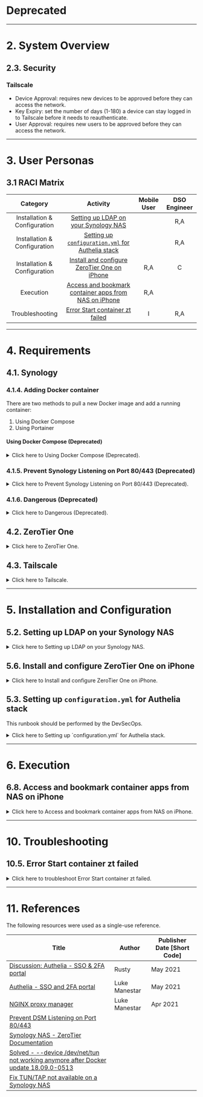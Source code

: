 # Deprecated

---
# 2. System Overview

## 2.3. Security

### Tailscale

* Device Approval: requires new devices to be approved before they can access the network.
* Key Expiry: set the number of days (1-180) a device can stay logged in to Tailscale before it needs to reauthenticate.
* User Approval: requires new users to be approved before they can access the network.

---
# 3. User Personas
## 3.1 RACI Matrix

|           Category           |                           Activity                            | Mobile User | DSO Engineer |
|:----------------------------:|:-------------------------------------------------------------:|:-----------:|:------------:|
| Installation & Configuration |          [Setting up LDAP on your Synology NAS][i02]          |             |     R,A      |
| Installation & Configuration |   [Setting up `configuration.yml` for Authelia stack][i03]    |             |     R,A      |
| Installation & Configuration |      [Install and configure ZeroTier One on iPhone][i06]      |     R,A     |      C       |
|          Execution           | [Access and bookmark container apps from NAS on iPhone][e08]  |     R,A     |              |
|       Troubleshooting        |            [Error Start container zt failed][t01]             |      I      |     R,A      |

[i02]: #52-setting-up-ldap-on-your-synology-nas
[i03]: #53-setting-up-configurationyml-for-authelia-stack
[i06]: #56-install-and-configure-zerotier-one-on-iphone
[e08]: #68-access-and-bookmark-container-apps-from-nas-on-iphone
[t01]: #105-error-start-container-zt-failed

---
# 4. Requirements
## 4.1. Synology
### 4.1.4. Adding Docker container

There are two methods to pull a new Docker image and add a running container:

1. Using Docker Compose
2. Using Portainer

#### Using Docker Compose (Deprecated)
<details><summary>Click here to Using Docker Compose (Deprecated).</summary><br>

First, login to your Synology via SSH as `admin` (password is same as your Synology Web Interface). Your `$HOME` directory should be `/var/services/homes/admin`.

Create a folder to store your docker-compose files and navigate into it.

```bash
mkdir -p docker-compose/nginxpm
cd docker-compose/nginxpm
```

Create a `docker-compose.yml` file and copy & paste the following code and save it.

```
version: "3"
services:
  app:
    image: 'jc21/nginx-proxy-manager:latest'
    restart: always
    ports:
      # Public HTTP Port:
      - '80:80'
      # Public HTTPS Port:
      - '443:443'
      # Admin Web Port:
      - '81:81'
      # Default Administrator User
      #   URL: http://localhost:81
      #   Email: admin@example.com
      #   Password: changeme
    environment:
      # These are the settings to access your db
      DB_MYSQL_HOST: "db"
      DB_MYSQL_PORT: 3306
      DB_MYSQL_USER: "npm"
      DB_MYSQL_PASSWORD: "npm"
      DB_MYSQL_NAME: "npm"
      # If you would rather use Sqlite uncomment this
      # and remove all DB_MYSQL_* lines above
      # DB_SQLITE_FILE: "/data/database.sqlite"
      # Uncomment this if IPv6 is not enabled on your host
      # DISABLE_IPV6: 'true'
    volumes:
      - vol_data:/data
      - vol_letsencrypt:/etc/letsencrypt
    depends_on:
      - db
    networks:
      - net_public
      - net_private
  db:
    image: 'jc21/mariadb-aria:latest'
    restart: always
    environment:
      MYSQL_ROOT_PASSWORD: 'npm'
      MYSQL_DATABASE: 'npm'
      MYSQL_USER: 'npm'
      MYSQL_PASSWORD: 'npm'
    volumes:
      - vol_mysql:/var/lib/mysql
    networks:
      - net_private

volumes:
  vol_data:
  vol_letsencrypt:
  vol_mysql:
  # Named volumes are stored in a part of the host filesystem
  # which is managed by Docker (/volume1/@docker/volumes/ on Synology)
  # Docker appends [FOLDER] name to named volumes.
  #   nginxpm_vol_data
  #   nginxpm_vol_letsencrypt
  #   nginxpm_vol_mysql

networks:
  net_public:
  net_private:
  # Docker appends [FOLDER] name to named networks.
  #   nginxpm_net_public
  #   nginxpm_net_private
```

Run the `docker-compose` command within the same folder.

```
sudo docker-compose up -d
```
</details>

### 4.1.5. Prevent Synology Listening on Port 80/443 (Deprecated)
<details><summary>Click here to Prevent Synology Listening on Port 80/443 (Deprecated).</summary><br>

Synology DSM is configured to run on both default ports 5000 and 5001. However, it's listening on ports 80 and 443 for redirection.

In order to free ports 80 and 443, we will replace these ports with 82 and 444, respectively.

```bash
sudo sed -i -e 's/80/82/' -e 's/443/444/' /usr/syno/share/nginx/server.mustache /usr/syno/share/nginx/DSM.mustache /usr/syno/share/nginx/WWWService.mustache
sudo synoservicecfg --restart nginx
```
</details>

### 4.1.6. Dangerous (Deprecated)
<details><summary>Click here to Dangerous (Deprecated).</summary><br>

Alternatively, if we want to stop NGINX server we won't need to replace ports 80 and 443.

Stop the NGINX server.

```bash
sudo synoservicecfg --disable nginx
sudo synoservicecfg --hard-stop nginx
```

Restart both the NGINX and DSM servers.

```bash
sudo synoservicecfg --enable nginx
sudo synoservicecfg --restart nginx
sudo synoservice --enable DSM
sudo synoservice --restart DSM
```

*Warning: Synology DSM depends on NGINX server.*
</details>

## 4.2. ZeroTier One
<details><summary>Click here to ZeroTier One.</summary><br>

### iPhone

[Download on the App Store](https://www.zerotier.com/download/)
</details>

## 4.3. Tailscale
<details><summary>Click here to Tailscale.</summary><br>

### SaaS

* [Create a Tailscale account](https://tailscale.com)
  * Free tier (Personal) account has up to 3 users with public domain and up to 100 devices.
    * SSO with any IdP
    * User Approval
    * Network, Resource-level, and Attribute-based ACLs
    * MagicDNS
    * Peer-to-Peer Connections
  * Todos:
    * Set up DNS: Tailscale gives devices `100.x.y.z` IP addresses, but you can also set up DNS to more easily connect to your devices.
    * Share a node: Sharing lets you give a Tailscale user on another network access to a device within your network, without exposing it publicly.
    * Set up access controls: By default, every device can talk to every device. You can define rules to limit which devices can talk to each other.
    * Set up Taildrop: Taildrop lets you send files between your personal devices on a Tailscale network (known as a tailnet).

### iPhone

* [Download on the App Store](https://apps.apple.com/us/app/tailscale/id1470499037?ls=1)

### macOS

* [Download on the Mac App Store](https://apps.apple.com/ca/app/tailscale/id1475387142?mt=12)

### Synology

* [Download from Synology Package Center](https://tailscale.com/kb/1131/synology#install-using-synology-package-center)
</details>

---
# 5. Installation and Configuration

## 5.2. Setting up LDAP on your Synology NAS
<details><summary>Click here to Setting up LDAP on your Synology NAS.</summary><br>

This runbook should be performed by the DevSecOps.

The benefit of running LDAP on your server is single sign-on (SSO). For services that do not have any login, your LDAP service will protect those services, while for services that have their own login feature, your LDAP service will provide one login for all of them.

1. Navigate to your Synology NAS Console > Package Center.

2. Find and install **LDAP Server**.

3. Open LDAP Server > Settings > click **Enable LDAP server** checkbox to enable it.

4. Enter the following details:
  - For FQDN, enter your LDAP server name, e.g. `dbdock.watertown`.
  - For Password, enter your LDAP password, this is NOT the same as your DSM account.

5. Click **Apply**.

6. Under Authentication Information, you should see that your **Base DN** and **Bind DN** are now configured.
</details>

## 5.6. Install and configure ZeroTier One on iPhone
<details><summary>Click here to Install and configure ZeroTier One on iPhone.</summary><br>

This runbook should be performed by the Mobile User.

1. Download and install the **ZeroTier One** app.

2. Open the app and click `+`.

3. Enter the **Network ID** from your ZeroTier account.
  - Enable Default Route.
  - Enable On Demand (beta).

4. Click on **Add Network**.
  - Check that the Status is `OK`.
</details>

## 5.3. Setting up `configuration.yml` for Authelia stack

This runbook should be performed by the DevSecOps.
<details><summary>Click here to Setting up `configuration.yml` for Authelia stack.</summary><br>

Before we can fire up an Authelia stack on Portainer, we need to have its `configuration.yml` file ready and configured towards your Synology NAS environment.

1. Choose a custom location on your Synology NAS where your Authelia config file will be stored, we can store it under the Synology Docker root folder `/volume1/docker`.

2. Copy the [`config.template.yml`](https://github.com/authelia/authelia/blob/master/config.template.yml) file to your custom location, e.g. `/volume1/docker/authelia/configuration.yml`.

3. Edit the `configuration.yml` to your Synology NAS environment:
  - For **`jwt_secret`**: set the environment variable `AUTHELIA_JWT_SECRET_FILE` to `/secrets/JWT_SECRET` file with a long random value.
  - For **`totp.issuer`**: enter your FQDN, e.g. `dbdock.watertown`.
  - Under **`authentication_backend.ldap`**,
    - For **`url`**: enter your NAS IP e.g. `ldap://192.xx.xx.xx`.
    - For **`base_dn`**: enter your LDAP **Base DN** configuration.
    - For **`user`**: enter your LDAP **Bind DN** configuration.
    - For **`password`**: set the environment variable `AUTHELIA_AUTHENTICATION_BACKEND_LDAP_PASSWORD_FILE` to `/secrets/AUTHENTICATION_BACKEND_LDAP_PASSWORD` file with your LDAP admin password.
    - For **`users_filter`**: enter `(&({username_attribute}={input})(objectClass=person))`.
  - Under **`access_control.rules[*]`**,
    - For **`domain`**: enter your domain wildcard, e.g. `*.dbdock.watertown`.
    - For **`subject`**: enter which users to apply rules to, e.g. `user:root`.
  - Under **`session`,
    - For **`domain`**, enter your FQDN, e.g. `dbdock.watertown`.
    - For **`secret`**, set the environment variable `AUTHELIA_SESSION_SECRET_FILE` to `/secrets/SESSION_SECRET` file with a long random value.
    - For **`redis.host`**, enter your NAS IP e.g. `192.xx.xx.xx`.
    - For **`redis.database_index`**, enter an index for your Redis database, e.g. use any integer [0..], where default is 0.
  - Under **`storage.mysql`**,
    - For **`encryption_key`**: set the environment variable `AUTHELIA_STORAGE_ENCRYPTION_KEY_FILE` to `/secrets/STORAGE_ENCRYPTION_KEY` file with a long random value of at least 20 chars.
    - For **`host`**, enter your NAS IP e.g. `192.xx.xx.xx`.
    - For **`port`**, enter `3306`.
    - For **`database`**, enter your custom database name that you have created, e.g. `authelia`.
    - For **`username`**, enter your custom database user that you have created, e.g. `authelia`.
    - For **`password`**, set the environment variable `AUTHELIA_STORAGE_MYSQL_PASSWORD_FILE` to `/secrets/STORAGE_MYSQL_PASSWORD` file with your custom database password that you have configured.
  - Under **`notifier.smtp`**,
    - For **`host`**, enter `smtp.gmail.com`.
    - For **`port`**, enter `587`
    - For **`username`**, enter your Gmail user that you have created.
    - For **`password`**, set the environment variable `AUTHELIA_NOTIFIER_SMTP_PASSWORD_FILE` to `/secrets/NOTIFIER_SMTP_PASSWORD` file with your **Gmail application password** that you have configured.
    - For **`sender`**, enter your custom sender, e.g. `Authelia <authelia@dbdock.watertown>`.

```yml
.
.
.
host: 0.0.0.0 # do not change this!
port: 9091 # do not change this, this is Authelia internal port
.
.
theme: light # there are 3 themes so choose one you like
.
.
.
jwt_secret: xxxxxxxxxxxx # generate a long random key value
.
.
.
totp:
  issuer: yourdomain.com # enter what you want to see when using 2FA
  period: 30
  skew: 1
.
.
.
authentication_backend:
  ldap:
    implementation: custom
    url: ldap://yourNASIP
    start_tls: false
    base_dn: dc=blackvoid,dc=home # enter the values from the LDAP config
    additional_users_dn: cn=users
    additional_groups_dn: cn=groups
    groups_filter: (&(uniquemember={dn})(objectclass=groupOfUniqueNames))
    user: uid=admin,cn=users,dc=blackvoid,dc=home # your LDAP parameters
    password: xxxxxxxxxxx # LDAP Admin password
.
.
.
access_control:
  default_policy: deny
  networks:
    - name: 'internal'
      networks:
        - '192.168.86.0/24'
  rules:
    ## Rules applied to user 'admin'
    - domain: app1.yourdomain.com
      subject: "user:admin"
      policy: two_factor
    - domain: app1.yourdomain.com
      subject: "user:admin"
      policy: one_factor
      networks:
        - 'internal'
.
.
.
session:
  name: authelia_session
  domain: yourdomain.com
  same_site: lax
  secret: xxxxxxxx # generate a long random key value
.
.
.
  redis:
    host: NASIPAddres # something like 10.20.30.35
    port: 6379 # port for REDIS docker contianer
    database_index: 0 # change this if you already use REDIS for something
.
.
.
storage:
  mysql:
    host: yourNASIP
    port: 3306 # mysql docker container port
    database: authelia # change to the name you have configured
    username: authelia_user # change to the user you have configured
    password: xxxxxxxxxxxx # change to the password you have configured
.
.
.
notifier:
  smtp:
    username: usernameOfYourMail
    password: xxxxxx
    host: smtp.gmail.com # this is just an example
    port: 587
    sender: sender@domain.com
```
</details>

---
# 6. Execution
## 6.8. Access and bookmark container apps from NAS on iPhone
<details><summary>Click here to Access and bookmark container apps from NAS on iPhone.</summary><br>

This runbook should be performed by the Mobile User.

1. On your iPhone, open a browser and type the URL as follows:
  - `ZEROTIER_MANAGED_IP:NAS_PORT`, e.g. `172.29.xxx.xxx:8100`

| Note: Accessing the container app requires both **ZeroTier One** running on your iPhone and NAS.

2. You should see the home page of your container app.

3. Bookmark the page on your browser.
</details>

---
# 10. Troubleshooting
## 10.5. Error Start container zt failed

<details><summary>Click here to troubleshoot Error Start container zt failed.</summary><br>

> Note: Synology DSM 6 `root` account has been hardened. You can no longer SSH using `root`, however you can still `sudo -i` after logging in as any member account of the administrators group.

If you get the following error log in your Synology Docker:

```json
{"message":"error gathering device information while adding custom device \"/dev/net/tun\": no such file or directory"}
```

1. Create a file `/tun.sh` and type the following code:

```sh
#!/bin/sh

# Create the necessary file structure for /dev/net/tun
if ( [ ! -c /dev/net/tun ] ); then
  if ( [ ! -d /dev/net ] ); then
    mkdir -m 755 /dev/net
  fi
  mknod /dev/net/tun c 10 200
  chmod 0755 /dev/net/tun
fi

# Load the tun module if not already loaded
if ( !(lsmod | grep -q "^tun\s") ); then
  insmod /lib/modules/tun.ko
fi
```

2. Make the script executable with `chmod a+x /tun.sh`.

3. Make the script run on every restart.
  - Navigate to **Synology Control Panel > Task Scheduler**.
  - Click **Create > Triggered Task > User-defined script**.
  - Click on **General** tab.
    - For **User** select `admin`.
    - For **Event** select `Boot-up`.
    - Click on **Enabled** task.
  - Click on **Task Settings** tab.
    - For **Run command > User-defined script**, type:
      ```
      sudo bash /tun.sh
      echo $?
      ```
  - Click **OK**.

4. After restarting the `zt` container, check the node status:
  ```
  $ sudo docker exec -it zt zerotier-cli status
  200 info xxxxxx9857 1.8.10 ONLINE
  ```
</details>

---
# 11. References
The following resources were used as a single-use reference.

| Title                                                                                      | Author                       | Publisher Date [Short Code] |
|--------------------------------------------------------------------------------------------|------------------------------|-----------------------------|
| [Discussion: Authelia - SSO & 2FA portal][r01]                                             | Rusty                        | May 2021                    |
| [Authelia - SSO and 2FA portal][r02]                                                       | Luke Manestar                | May 2021                    |
| [NGINX proxy manager][r03]                                                                 | Luke Manestar                | Apr 2021                    |
| [Prevent DSM Listening on Port 80/443][r07]                                                |                              |                             |
| [Synology NAS - ZeroTier Documentation][r10]                                               |                              |                             |
| [Solved - --device /dev/net/tun not working anymore after Docker update 18.09.0-0513][r11] |                              |                             |
| [Fix TUN/TAP not available on a Synology NAS][r12]                                         |                              |                             |

[r01]: https://www.synoforum.com/threads/authelia-sso-2fa-portal.5952/
[r02]: https://www.blackvoid.club/authelia-sso-and-2fa-portal/
[r03]: https://www.blackvoid.club/nginx-proxy-manager/
[r07]: https://www.reddit.com/r/synology/comments/ahs3xh/prevent_dsm_listening_on_port_80443
[r10]: https://docs.zerotier.com/devices/synology/
[r11]: https://www.synoforum.com/threads/device-dev-net-tun-not-working-anymore-after-docker-update-18-09-0-0513.3074/
[r12]: https://memoryleak.dev/post/fix-tun-tap-not-available-on-a-synology-nas/
